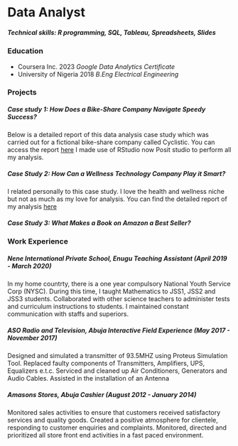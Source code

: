 # Data Analyst
##### Technical skills: R programming, SQL, Tableau, Spreadsheets, Slides

### Education
* Coursera Inc. 2023 *Google Data Analytics Certificate*
* University of Nigeria 2018 *B.Eng Electrical Engineering*

### Projects
##### Case study 1: How Does a Bike-Share Company Navigate Speedy Success?
Below is a detailed report of this data analysis case study which was carried out for a fictional bike-share company called Cyclistic. You can access the report [here](https://peach-valeda-14.tiiny.site/) I made use of RStudio now Posit studio to perform all my analysis.

##### Case Study 2: How Can a Wellness Technology Company Play it Smart?
I related personally to this case study. I love the health and wellness niche but not as much as my love for analysis. You can find the detailed report of my analysis [here]()

##### Case Study 3: What Makes a Book on Amazon a Best Seller?

### Work Experience 
##### Nene International Private School, Enugu *Teaching Assistant (April 2019 - March 2020)*
In my home countrty, there is a one year compulsory National Youth Service Corp (NYSC). During this time, I taught Mathematics to JSS1, JSS2 and JSS3 students. Collaborated with other science teachers to administer tests and curriculum instructions to students. I maintained constant communication with staffs and superiors. 

##### ASO Radio and Television, Abuja  *Interactive Field Experience (May 2017 - November 2017)*
Designed and simulated a transmitter of 93.5MHZ using Proteus Simulation Tool. Replaced faulty components of Transmitters, Amplifiers, UPS, Equalizers e.t.c. Serviced and cleaned up Air Conditioners, Generators and Audio Cables. Assisted in the installation of an Antenna

##### Amasons Stores, Abuja *Cashier (August 2012 - January 2014)*
Monitored sales activities to ensure that customers received satisfactory services and quality goods. Created a positive atmosphere for clientele, responding to customer enquiries and complaints. Monitored, directed and prioritized all store front end activities in a fast paced environment.
